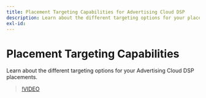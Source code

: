 ```yaml
---
title: Placement Targeting Capabilities for Advertising Cloud DSP
description: Learn about the different targeting options for your placements.
exl-id: 
---
```

# Placement Targeting Capabilities

Learn about the different targeting options for your Advertising Cloud DSP placements.

>[!VIDEO]()
